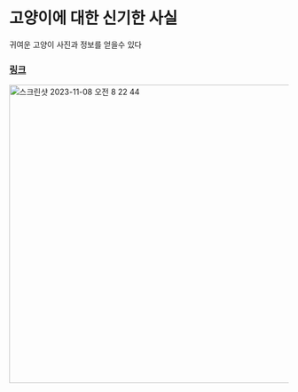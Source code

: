 # 고양이에 대한 신기한 사실

귀여운 고양이 사진과 정보를 얻을수 있다

### [링크](https://cat-info-self.vercel.app/)

<img width="537" alt="스크린샷 2023-11-08 오전 8 22 44" src="https://github.com/GSM-FE-Study/FE-Study/assets/128475660/3b19193a-ac60-4388-8006-26563779b80c">
